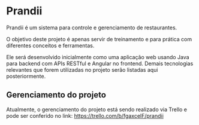 # Prandii
Prandii é um sistema para controle e gerenciamento de restaurantes.

O objetivo deste projeto é apenas servir de treinamento e para prática com diferentes conceitos e ferramentas.

Ele será desenvolvido inicialmente como uma aplicação web usando Java para backend com APIs RESTful e Angular no frontend. Demais tecnologias relevantes que forem utilizadas no projeto serão listadas aqui posteriormente.

## Gerenciamento do projeto

Atualmente, o gerenciamento do projeto está sendo realizado via Trello e pode ser conferido no link: https://trello.com/b/fgaxcelF/prandii